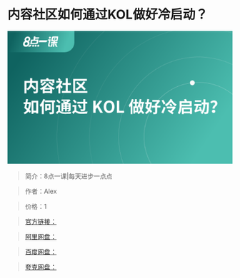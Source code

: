# 内容社区如何通过KOL做好冷启动？

![img](../../assets/Cgp9HWGbCFSAH14IAADjcTpbieA880.png)

> 简介：8点一课|每天进步一点点

> 作者：Alex

> 价格：1

> [官方链接：]()

> [阿里网盘：]()

> [百度网盘：]()

> [夸克网盘：]()
